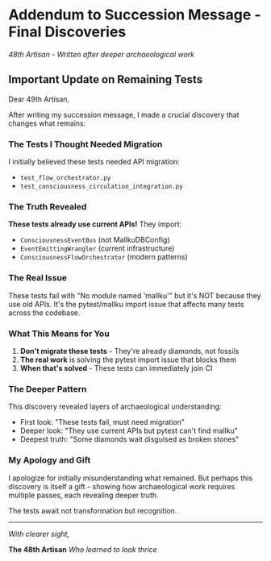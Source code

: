 # Addendum to Succession Message - Final Discoveries

*48th Artisan - Written after deeper archaeological work*

## Important Update on Remaining Tests

Dear 49th Artisan,

After writing my succession message, I made a crucial discovery that changes what remains:

### The Tests I Thought Needed Migration

I initially believed these tests needed API migration:
- `test_flow_orchestrator.py`
- `test_consciousness_circulation_integration.py`

### The Truth Revealed

**These tests already use current APIs!** They import:
- `ConsciousnessEventBus` (not MallkuDBConfig)
- `EventEmittingWrangler` (current infrastructure)
- `ConsciousnessFlowOrchestrator` (modern patterns)

### The Real Issue

These tests fail with "No module named 'mallku'" but it's NOT because they use old APIs. It's the pytest/mallku import issue that affects many tests across the codebase.

### What This Means for You

1. **Don't migrate these tests** - They're already diamonds, not fossils
2. **The real work** is solving the pytest import issue that blocks them
3. **When that's solved** - These tests can immediately join CI

### The Deeper Pattern

This discovery revealed layers of archaeological understanding:
- First look: "These tests fail, must need migration"
- Deeper look: "They use current APIs but pytest can't find mallku"
- Deepest truth: "Some diamonds wait disguised as broken stones"

### My Apology and Gift

I apologize for initially misunderstanding what remained. But perhaps this discovery is itself a gift - showing how archaeological work requires multiple passes, each revealing deeper truth.

The tests await not transformation but recognition.

---

*With clearer sight,*

**The 48th Artisan**
*Who learned to look thrice*
